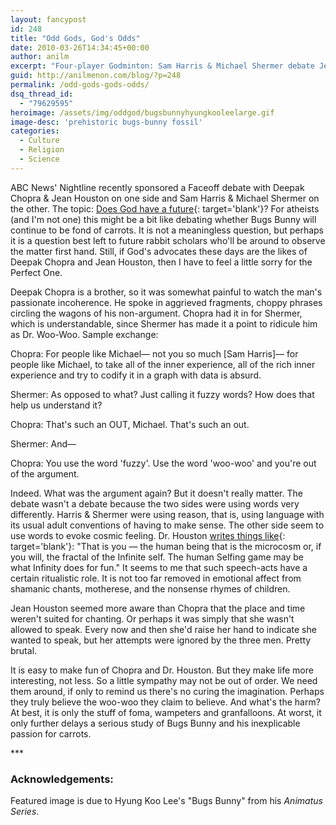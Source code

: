 ```yaml
---
layout: fancypost
id: 248
title: "Odd Gods, God's Odds"
date: 2010-03-26T14:34:45+00:00
author: anilm
excerpt: "Four-player Godminton: Sam Harris & Michael Shermer debate Jean Houston Deepak & Chopra on God's existence. Spoiler alert! God abstains from judgment."
guid: http://anilmenon.com/blog/?p=248
permalink: /odd-gods-gods-odds/
dsq_thread_id:
  - "79629595"
heroimage: /assets/img/oddgod/bugsbunnyhyungkooleelarge.gif
image-desc: 'prehistoric bugs-bunny fossil'
categories:
  - Culture
  - Religion
  - Science
---
```

ABC News' Nightline recently sponsored a Faceoff debate with Deepak Chopra & Jean Houston on one side and Sam Harris & Michael Shermer on the other. The topic: [Does God have a future](https://abcnews.go.com/Nightline/FaceOff/nightline-face-off-god-future/story?id=10170505){: target='blank'}? For atheists (and I'm not one) this might be a bit like debating whether Bugs Bunny will continue to be fond of carrots. It is not a meaningless question, but perhaps it is a question best left to future rabbit scholars who'll be around to observe the matter first hand. Still, if God's advocates these days are the likes of Deepak Chopra and Jean Houston, then I have to feel a little sorry for the Perfect One.

Deepak Chopra is a brother, so it was somewhat painful to watch the man's passionate incoherence. He spoke in aggrieved fragments, choppy phrases circling the wagons of his non-argument. Chopra had it in for Shermer, which is understandable, since Shermer has made it a point to ridicule him as Dr. Woo-Woo. Sample exchange:

Chopra: For people like Michael&mdash; not you so much [Sam Harris]&mdash; for people like Michael, to take all of the inner experience, all of the rich inner experience and try to codify it in a graph with data is absurd.

Shermer: As opposed to what? Just calling it fuzzy words? How does that help us understand it?

Chopra: That's such an OUT, Michael. That's such an out.

Shermer: And&mdash;

Chopra: You use the word 'fuzzy'. Use the word 'woo-woo' and you're out of the argument.

Indeed. What was the argument again? But it doesn't really matter. The debate wasn't a debate because the two sides were using words very differently. Harris & Shermer were using reason, that is, using language with its usual adult conventions of having to make sense. The other side seem to use words to evoke cosmic feeling. Dr. Houston [writes things like](http://www.huffingtonpost.com/dr-jean-houston/the-future-of-god-debate_b_499690.html){: target='blank'}: "That is you &mdash; the human being that is the microcosm or, if you will, the fractal of the Infinite self. The human Selfing game may be what Infinity does for fun." It seems to me that such speech-acts have a certain ritualistic role. It is not too far removed in emotional affect from shamanic chants, motherese, and the nonsense rhymes of children.

Jean Houston seemed more aware than Chopra that the place and time weren't suited for chanting. Or perhaps it was simply that she wasn't allowed to speak. Every now and then she'd raise her hand to indicate she wanted to speak, but her attempts were ignored by the three men. Pretty brutal.

It is easy to make fun of Chopra and Dr. Houston. But they make life more interesting, not less. So a little sympathy may not be out of order. We need them around, if only to remind us there's no curing the imagination. Perhaps they truly believe the woo-woo they claim to believe. And what's the harm? At best, it is only the stuff of foma, wampeters and granfalloons. At worst, it only further delays a serious study of Bugs Bunny and his inexplicable passion for carrots.

\*\*\*

### Acknowledgements:

Featured image is due to Hyung Koo Lee's "Bugs Bunny" from his _Animatus Series_. 
